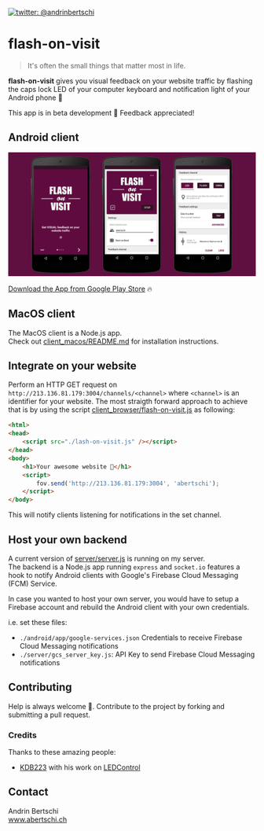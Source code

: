 [![twitter: @andrinbertschi]( https://img.shields.io/badge/twitter-andrinbertschi-yellow.svg?style=flat-square)](http://twitter.com/andrinbertschi)

# flash-on-visit

> It's often the small things that matter most in life.  

**flash-on-visit** gives you visual feedback on your website traffic by flashing the caps lock LED of your computer keyboard and notification light of your Android phone :yellow_heart:


This app is in beta development :feet:  Feedback appreciated!

## Android client

<p align="center">
  <img src='.github/phone_showcase.png' />
</p>

[Download the App from Google Play Store](https://play.google.com/store/apps/details?id=ch.abertschi.flashonvisit) 🔥
## MacOS client
The MacOS client is a Node.js app.  
Check out [client_macos/README.md](client_macos/README.md) for installation instructions.

## Integrate on your website
Perform an HTTP GET request on `http://213.136.81.179:3004/channels/<channel>` where `<channel>` is an identifier for your website. The most straigth forward approach to achieve that is by using the script [client_browser/flash-on-visit.js](client_browser/flash-on-visit.js) as following:

```html
<html>
<head>
    <script src="./lash-on-visit.js" /></script>
</head>
<body>
    <h1>Your awesome website 🚀</h1>
    <script>
        fov.send('http://213.136.81.179:3004', 'abertschi');
    </script>
</body>
```

This will notify clients listening for notifications in the set channel.

## Host your own backend
A current version of [server/server.js](server/server.js) is running on my server.  
The backend is a Node.js app running `express` and `socket.io` features a hook to notify Android clients
with Google's Firebase Cloud Messaging (FCM) Service.

In case you wanted to host your own server, you would have to setup a Firebase account and rebuild the Android client with your own credentials.

i.e. set these files:
- `./android/app/google-services.json` Credentials to receive Firebase Cloud Messaging notifications
- `./server/gcs_server_key.js`: API Key to send Firebase Cloud Messaging notifications

## Contributing

Help is always welcome :yellow_heart:. Contribute to the project by forking and submitting a pull request.

### Credits
Thanks to these amazing people:  
* [KDB223](https://github.com/KDB223) with his work on [LEDControl](https://github.com/KDB223/LEDControl)


## Contact
Andrin Bertschi  
www.abertschi.ch  
